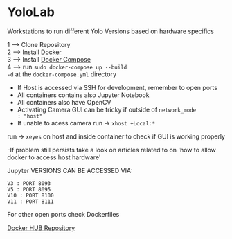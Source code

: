 # YoloLab

Workstations to run different Yolo Versions based on hardware specifics

1 --> Clone Repository<br>
2 --> Install <a href="https://docs.docker.com/manuals/">Docker</a><br>
3 --> Install <a href="https://docs.docker.com/manuals/">Docker Compose</a><br>
4 --> run <code>sudo docker-compose up --build -d</code> at the <code>docker-compose.yml</code> directory<br>



 - If Host is accessed via SSH for development, remember to open ports
 - All containers contains also Jupyter Notebook
 - All containers also have OpenCV
 - Activating Camera GUI can be tricky if outside of <code>network_mode : "host"</code>
 - If unable to acess camera run  ->  <code>xhost +Local:*</code>

 run -> <code>xeyes</code> on host and inside container to check if GUI is working properly
  
 -If problem still persists take a look on articles related to on 'how to allow docker to access host hardware'

Jupyter VERSIONS CAN BE ACCESSED VIA:

<code>V3  : PORT 8093</code><br>
<code>V5  : PORT 8095</code><br>
<code>V10 : PORT 8100</code><br>
<code>V11 : PORT 8111</code><br>

For other open ports check Dockerfiles

<div><a href="https://hub.docker.com/repositories/josevaldojnr"> Docker HUB Repository</a></div>
